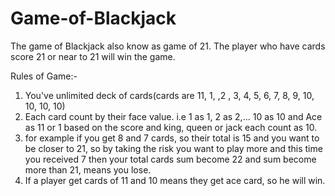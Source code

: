# Game-of-Blackjack
The game of Blackjack also know as game of 21. The player who have cards score 21 or near to 21 will win the game.

Rules of Game:-
1. You've unlimited deck of cards(cards are 11, 1, ,2 , 3, 4, 5, 6, 7, 8, 9, 10, 10, 10, 10)
2. Each card count by their face value. i.e 1 as 1, 2 as 2,... 10 as 10 and  Ace as 11 or 1 based on the score and king, queen or jack each count as 10.
3. for example if you get 8 and 7 cards, so their total is 15 and you want to be closer to 21, so by taking the risk you want to play more and this time you received 7 then your total cards sum become 22 and sum become more than 21, means you lose.
4. If a player get cards of 11 and 10 means they get ace card, so he will win.
